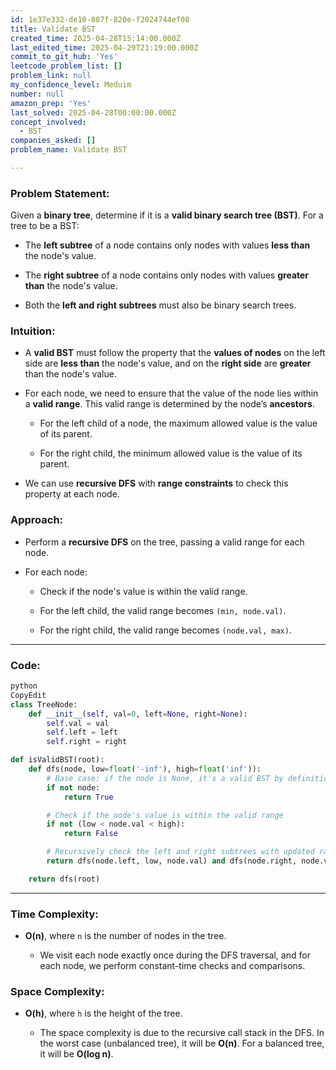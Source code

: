 ```yaml
---
id: 1e37e332-de10-807f-820e-f2024744ef08
title: Validate BST
created_time: 2025-04-28T15:14:00.000Z
last_edited_time: 2025-04-29T21:19:00.000Z
commit_to_git_hub: 'Yes'
leetcode_problem_list: []
problem_link: null
my_confidence_level: Meduim
number: null
amazon_prep: 'Yes'
last_solved: 2025-04-28T00:00:00.000Z
concept_involved:
  - BST
companies_asked: []
problem_name: Validate BST

---
```


### **Problem Statement**:

Given a **binary tree**, determine if it is a **valid binary search tree (BST)**. For a tree to be a BST:

*   The **left subtree** of a node contains only nodes with values **less than** the node's value.

*   The **right subtree** of a node contains only nodes with values **greater than** the node's value.

*   Both the **left and right subtrees** must also be binary search trees.

### **Intuition**:

*   A **valid BST** must follow the property that the **values of nodes** on the left side are **less than** the node's value, and on the **right side** are **greater** than the node's value.

*   For each node, we need to ensure that the value of the node lies within a **valid range**. This valid range is determined by the node’s **ancestors**.

    *   For the left child of a node, the maximum allowed value is the value of its parent.

    *   For the right child, the minimum allowed value is the value of its parent.

*   We can use **recursive DFS** with **range constraints** to check this property at each node.

### **Approach**:

*   Perform a **recursive DFS** on the tree, passing a valid range for each node.

*   For each node:

    *   Check if the node's value is within the valid range.

    *   For the left child, the valid range becomes `(min, node.val)`.

    *   For the right child, the valid range becomes `(node.val, max)`.

***

### **Code**:

```python
python
CopyEdit
class TreeNode:
    def __init__(self, val=0, left=None, right=None):
        self.val = val
        self.left = left
        self.right = right

def isValidBST(root):
    def dfs(node, low=float('-inf'), high=float('inf')):
        # Base case: if the node is None, it's a valid BST by definition
        if not node:
            return True

        # Check if the node's value is within the valid range
        if not (low < node.val < high):
            return False

        # Recursively check the left and right subtrees with updated ranges
        return dfs(node.left, low, node.val) and dfs(node.right, node.val, high)

    return dfs(root)


```

***

### **Time Complexity**:

*   **O(n)**, where `n` is the number of nodes in the tree.

    *   We visit each node exactly once during the DFS traversal, and for each node, we perform constant-time checks and comparisons.

### **Space Complexity**:

*   **O(h)**, where `h` is the height of the tree.

    *   The space complexity is due to the recursive call stack in the DFS. In the worst case (unbalanced tree), it will be **O(n)**. For a balanced tree, it will be **O(log n)**.

